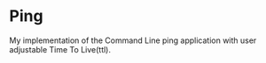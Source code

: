 # Ping
My implementation of the Command Line ping application with user adjustable Time To Live(ttl).
